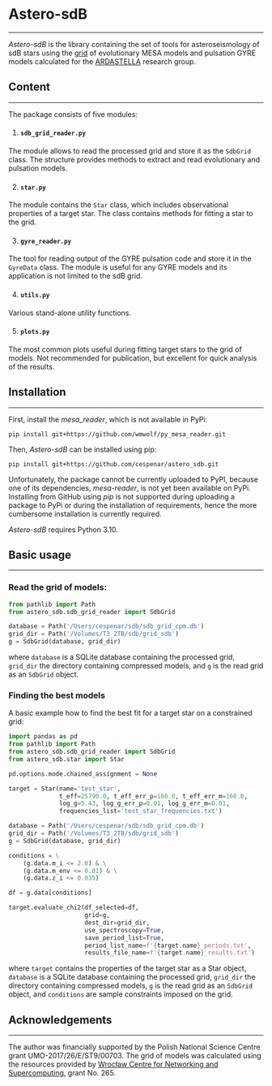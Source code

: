 # Astero-sdB

***
_Astero-sdB_ is the library containing the set of tools for
asteroseismology of sdB stars using the
[grid](https://sdb-grid-viewer.herokuapp.com) of evolutionary
MESA models and pulsation GYRE models calculated for
the [ARDASTELLA](https://ardastella.up.krakow.pl/) research group.

## Content

***
The package consists of five modules:

1. #### `sdb_grid_reader.py`
The module allows to read the processed grid and store it as the `SdbGrid`
class. The structure provides methods to extract and read evolutionary
and pulsation models.

2. #### `star.py`
The module contains the `Star` class, which includes observational properties
of a target star. The class contains methods for fitting a star to the grid.

3. #### `gyre_reader.py`
The tool for reading output of the GYRE pulsation code and store it in the
`GyreData` class. The module is useful for any GYRE models and its application
is not limited to the sdB grid.

4. #### `utils.py`
Various stand-alone utility functions.

5. #### `plots.py`
The most common plots useful during fitting target stars
to the grid of models. Not recommended for publication, but
excellent for quick analysis of the results.

## Installation

***
First, install the _mesa_reader_, which is not available in PyPi:

    pip install git+https://github.com/wmwolf/py_mesa_reader.git

Then, _Astero-sdB_ can be installed using pip:

    pip install git+https://github.com/cespenar/astero_sdb.git

Unfortunately, the package cannot be currently uploaded to PyPI, because one
of its dependencies, _mesa-reader_, is not yet been available on PyPi.
Installing from GitHub using _pip_ is not supported during uploading a
package to PyPi or during the installation of requirements, hence the more
cumbersome installation is currently required.

_Astero-sdB_ requires Python 3.10.

## Basic usage

***

### Read the grid of models:

```python
from pathlib import Path
from astero_sdb.sdb_grid_reader import SdbGrid

database = Path('/Users/cespenar/sdb/sdb_grid_cpm.db')
grid_dir = Path('/Volumes/T3_2TB/sdb/grid_sdb')
g = SdbGrid(database, grid_dir)
```

where `database` is a SQLite database containing the processed grid,
`grid_dir` the directory containing compressed models, and `g` is the read grid
as an `SdbGrid` object.

### Finding the best models

A basic example how to find the best fit for a target star on a constrained
grid:

```python
import pandas as pd
from pathlib import Path
from astero_sdb.sdb_grid_reader import SdbGrid
from astero_sdb.star import Star

pd.options.mode.chained_assignment = None

target = Star(name='test_star',
              t_eff=25790.0, t_eff_err_p=160.0, t_eff_err_m=160.0,
              log_g=5.43, log_g_err_p=0.01, log_g_err_m=0.01,
              frequencies_list='test_star_frequencies.txt')

database = Path('/Users/cespenar/sdb/sdb_grid_cpm.db')
grid_dir = Path('/Volumes/T3_2TB/sdb/grid_sdb')
g = SdbGrid(database, grid_dir)

conditions = \
    (g.data.m_i <= 2.0) & \
    (g.data.m_env <= 0.01) & \
    (g.data.z_i <= 0.035)

df = g.data[conditions]

target.evaluate_chi2(df_selected=df,
                     grid=g,
                     dest_dir=grid_dir,
                     use_spectroscopy=True,
                     save_period_list=True,
                     period_list_name=f'{target.name}_periods.txt',
                     results_file_name=f'{target.name}_results.txt')
```

where `target` contains the properties of the target star as a Star object,
`database` is a SQLite database containing the processed grid,
`grid_dir` the directory containing compressed models, `g` is the read grid
as an `SdbGrid` object, and `conditions` are sample constraints imposed on the
grid.

## Acknowledgements

***
The author was financially supported by the Polish National Science Centre
grant UMO-2017/26/E/ST9/00703. The grid of models was calculated using the
resources provided by
[Wrocław Centre for Networking and Supercomputing](https://www.wcss.pl/en/),
grant No. 265.
